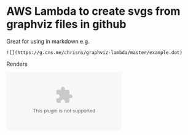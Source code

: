 # AWS Lambda to create svgs from graphviz files in github

Great for using in markdown e.g.
```
![](https://g.cns.me/chrisns/graphviz-lambda/master/example.dot)
```
Renders

![](https://g.cns.me/chrisns/graphviz-lambda/master/example.dot)
